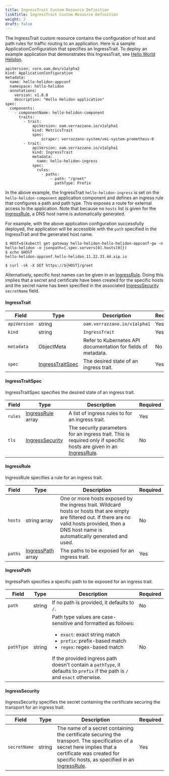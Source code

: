 ```yaml
---
title: IngressTrait Custom Resource Definition
linkTitle: IngressTrait Custom Resource Definition
weight: 2
draft: false
---
```

The IngressTrait custom resource contains the configuration of host and path rules for traffic routing to an application.  Here is a sample ApplicationConfiguration that specifies an IngressTrait.  To deploy an example application that demonstrates this IngressTrait, see [Hello World Helidon](https://github.com/verrazzano/verrazzano/blob/master/examples/hello-helidon/README.md).

```
apiVersion: core.oam.dev/v1alpha2
kind: ApplicationConfiguration
metadata:
  name: hello-helidon-appconf
  namespace: hello-helidon
  annotations:
    version: v1.0.0
    description: "Hello Helidon application"
spec:
  components:
    - componentName: hello-helidon-component
      traits:
        - trait:
            apiVersion: oam.verrazzano.io/v1alpha1
            kind: MetricsTrait
            spec:
                scraper: verrazzano-system/vmi-system-prometheus-0
        - trait:
            apiVersion: oam.verrazzano.io/v1alpha1
            kind: IngressTrait
            metadata:
              name: hello-helidon-ingress
            spec:
              rules:
                - paths:
                    - path: "/greet"
                      pathType: Prefix
```
In the above example, the IngressTrait `hello-helidon-ingress` is set on the `hello-helidon-component` application component and defines an ingress rule that configures a path and path type.  This exposes a route for external access to the application.  Note that because no `hosts` list is given for the [IngressRule](#IngressRule), a DNS host name is automatically generated.  

For example, with the above application configuration successfully deployed, the application will be accessible with the `path` specified in the IngressTrait and the generated host name.
```
$ HOST=$(kubectl get gateway hello-helidon-hello-helidon-appconf-gw -n hello-helidon -o jsonpath={.spec.servers[0].hosts[0]})
$ echo $HOST
hello-helidon-appconf.hello-helidon.11.22.33.44.xip.io

$ curl -sk -X GET https://${HOST}/greet
```
Alternatively, specific host names can be given in an [IngressRule](#IngressRule).  Doing this implies that a secret and certificate have been created for the specific hosts and the secret name has been specified in the associated [IngressSecurity](#IngressSecurity) `secretName` field.

#### IngressTrait

| Field | Type | Description | Required
| --- | --- | --- | --- |
| `apiVersion` | string | `oam.verrazzano.io/v1alpha1` | Yes |
| `kind` | string | `IngressTrait` |  Yes |
| `metadata` | ObjectMeta | Refer to Kubernetes API documentation for fields of metadata. |  No |
| `spec` |  [IngressTraitSpec](#IngressTraitSpec) | The desired state of an ingress trait. |  Yes |

#### IngressTraitSpec
IngressTraitSpec specifies the desired state of an ingress trait.

| Field | Type | Description | Required
| --- | --- | --- | --- |
| `rules` | [IngressRule](#IngressRule) array | A list of ingress rules to for an ingress trait. | Yes |
| `tls` | [IngressSecurity](#IngressSecurity) | The security parameters for an ingress trait. This is required only if specific hosts are given in an [IngressRule](#IngressRule). | No |

#### IngressRule
IngressRule specifies a rule for an ingress trait.

| Field | Type | Description | Required
| --- | --- | --- | --- |
| `hosts` | string array | One or more hosts exposed by the ingress trait.  Wildcard hosts or hosts that are empty are filtered out. If there are no valid hosts provided, then a DNS host name is automatically generated and used. | No |
| `paths` | [IngressPath](#IngressPath) array | The paths to be exposed for an ingress trait. | Yes |

#### IngressPath
IngressPath specifies a specific path to be exposed for an ingress trait.

| Field | Type | Description | Required
| --- | --- | --- | --- |
| `path` | string | If no path is provided, it defaults to `/`. |  No |
| `pathType` | string | Path type values are case-sensitive and formatted as follows: <ul><li>`exact`: exact string match</li><li>`prefix`: prefix-based match</li><li>`regex`: regex-based match</li></ul>If the provided ingress path doesn't contain a `pathType`, it defaults to `prefix` if the path is `/` and `exact` otherwise. | No |


#### IngressSecurity
IngressSecurity specifies the secret containing the certificate securing the transport for an ingress trait.

| Field | Type | Description | Required
| --- | --- | --- | --- |
| `secretName` | string | The name of a secret containing the certificate securing the transport.  The specification of a secret here implies that a certificate was created for specific hosts, as specified in an [IngressRule](#IngressRule). |  Yes |
